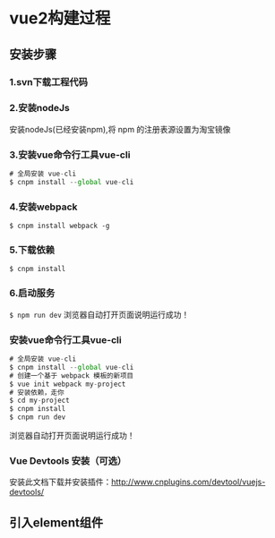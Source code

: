# vue2构建过程
## 安装步骤
### 1.svn下载工程代码
### 2.安装nodeJs
安装nodeJs(已经安装npm),将 npm 的注册表源设置为淘宝镜像
### 3.安装vue命令行工具vue-cli
``` javascript
# 全局安装 vue-cli
$ cnpm install --global vue-cli
```
### 4.安装webpack
`$ cnpm install webpack -g`
### 5.下载依赖
`$ cnpm install`
### 6.启动服务
`$ npm run dev`
浏览器自动打开页面说明运行成功！
### 安装vue命令行工具vue-cli
``` javascript
# 全局安装 vue-cli
$ cnpm install --global vue-cli
# 创建一个基于 webpack 模板的新项目
$ vue init webpack my-project
# 安装依赖，走你
$ cd my-project
$ cnpm install
$ cnpm run dev
```
浏览器自动打开页面说明运行成功！
###  Vue Devtools 安装（可选）
安装此文档下载并安装插件：http://www.cnplugins.com/devtool/vuejs-devtools/

## 引入element组件

